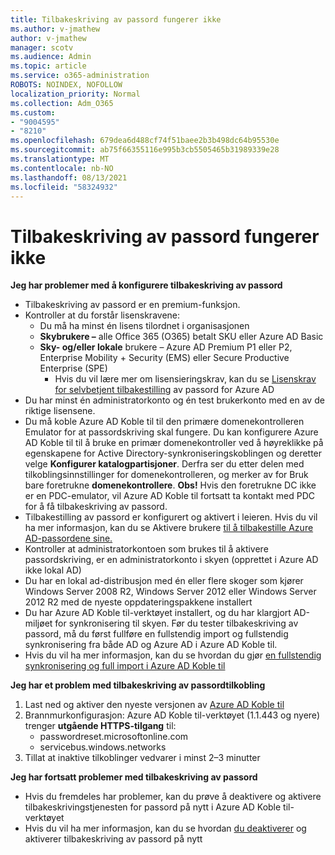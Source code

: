 ```yaml
---
title: Tilbakeskriving av passord fungerer ikke
ms.author: v-jmathew
author: v-jmathew
manager: scotv
ms.audience: Admin
ms.topic: article
ms.service: o365-administration
ROBOTS: NOINDEX, NOFOLLOW
localization_priority: Normal
ms.collection: Adm_O365
ms.custom:
- "9004595"
- "8210"
ms.openlocfilehash: 679dea6d488cf74f51baee2b3b498dc64b95530e
ms.sourcegitcommit: ab75f66355116e995b3cb5505465b31989339e28
ms.translationtype: MT
ms.contentlocale: nb-NO
ms.lasthandoff: 08/13/2021
ms.locfileid: "58324932"
---
```

# <a name="password-writeback-is-not-working"></a>Tilbakeskriving av passord fungerer ikke

**Jeg har problemer med å konfigurere tilbakeskriving av passord**

- Tilbakeskriving av passord er en premium-funksjon.
- Kontroller at du forstår lisenskravene:
  - Du må ha minst én lisens tilordnet i organisasjonen
  - **Skybrukere –** alle Office 365 (O365) betalt SKU eller Azure AD Basic
  - **Sky- og/eller lokale** brukere – Azure AD Premium P1 eller P2, Enterprise Mobility + Security (EMS) eller Secure Productive Enterprise (SPE)
    - Hvis du vil lære mer om lisensieringskrav, kan du se [Lisenskrav for selvbetjent tilbakestilling](https://docs.microsoft.com/azure/active-directory/active-directory-passwords-licensing) av passord for Azure AD
- Du har minst én administratorkonto og én test brukerkonto med en av de riktige lisensene.
- Du må koble Azure AD Koble til til den primære domenekontrolleren Emulator for at passordskriving skal fungere. Du kan konfigurere Azure AD Koble til til å bruke en  primær domenekontroller ved å høyreklikke på egenskapene for Active Directory-synkroniseringskoblingen og deretter velge **Konfigurer katalogpartisjoner**. Derfra ser du  etter delen med tilkoblingsinnstillinger for domenekontrolleren, og merker av for Bruk bare foretrukne **domenekontrollere**.
    **Obs!** Hvis den foretrukne DC ikke er en PDC-emulator, vil Azure AD Koble til fortsatt ta kontakt med PDC for å få tilbakeskriving av passord.
- Tilbakestilling av passord er konfigurert og aktivert i leieren. Hvis du vil ha mer informasjon, kan du se Aktivere brukere [til å tilbakestille Azure AD-passordene sine.](https://docs.microsoft.com/azure/active-directory/active-directory-passwords-getting-started)
- Kontroller at administratorkontoen som brukes til å aktivere passordskriving, er en administratorkonto i skyen (opprettet i Azure AD ikke lokal AD)
- Du har en lokal ad-distribusjon med én eller flere skoger som kjører Windows Server 2008 R2, Windows Server 2012 eller Windows Server 2012 R2 med de nyeste oppdateringspakkene installert
- Du har Azure AD Koble til-verktøyet installert, og du har klargjort AD-miljøet for synkronisering til skyen. Før du tester tilbakeskriving av passord, må du først fullføre en fullstendig import og fullstendig synkronisering fra både AD og Azure AD i Azure AD Koble til.
- Hvis du vil ha mer informasjon, kan du se hvordan du gjør [en fullstendig synkronisering og full import i Azure AD Koble til](https://docs.microsoft.com/azure/active-directory/connect/active-directory-aadconnectsync-operations)

**Jeg har et problem med tilbakeskriving av passordtilkobling**

1. Last ned og aktiver den nyeste versjonen av [Azure AD Koble til](https://www.microsoft.com/download/details.aspx?id=47594)
2. Brannmurkonfigurasjon: Azure AD Koble til-verktøyet (1.1.443 og nyere) trenger **utgående HTTPS-tilgang** til:
    - passwordreset.microsoftonline.com
    - servicebus.windows.networks
3. Tillat at inaktive tilkoblinger vedvarer i minst 2–3 minutter

**Jeg har fortsatt problemer med tilbakeskriving av passord**

- Hvis du fremdeles har problemer, kan du prøve å deaktivere og aktivere tilbakeskrivingstjenesten for passord på nytt i Azure AD Koble til-verktøyet
- Hvis du vil ha mer informasjon, kan du se hvordan [du deaktiverer](https://docs.microsoft.com/azure/active-directory/active-directory-passwords-troubleshoot) og aktiverer tilbakeskriving av passord på nytt
